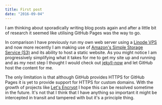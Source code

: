 ```yaml
---
title: First post
date: "2016-09-04"
---
```


I am thinking about sporadically writing blog posts again and after a little bit of research it seemed like utilising GitHub Pages was the way to go.

In comparison I have previously run my own web server using a [Linode VPS](https://www.linode.com/) and now more recently I am making use of [Amazon's Simple Storage Service (S3)](https://aws.amazon.com/s3/) and its ability to host a static website. As you might notice I am progressively simplifying what it takes for me to get my site up and running and as my next step I thought I would check out [jekyll-now](https://github.com/barryclark/jekyll-now) and let GitHub host the content for me.

The only limitation is that although GitHub provides HTTPS for GitHub Pages it is yet to provide support for HTTPS for custom domains. With the growth of projects like [Let's Encrypt](https://letsencrypt.org/) I hope this can be resolved sometime in the future. It's not that I think that I have anything so important it might be intercepted in transit and tampered with but it's a principle thing.
